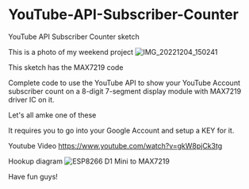 # YouTube-API-Subscriber-Counter
YouTube API Subscriber Counter sketch

This is a photo of my weekend project
![IMG_20221204_150241](https://user-images.githubusercontent.com/87495193/205514104-bed76c87-1de2-4d2f-825d-79063a5313e0.jpg)

This sketch has the MAX7219 code 

Complete code to use the YouTube API to show your YouTube Account subscriber count on a 8-digit 7-segment display module with MAX7219 driver IC on it.

Let's all amke one of these

It requires you to go into your Google Account and setup a KEY for it.

Youtube Video
https://www.youtube.com/watch?v=gkW8pjCk3tg

Hookup diagram
![ESP8266 D1 Mini to MAX7219](https://user-images.githubusercontent.com/87495193/205516855-14aa26b5-225d-472a-9219-1b9c73a949bf.jpg)

Have fun guys!
